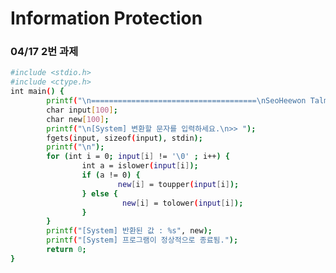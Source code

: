 <script>
  const password = prompt("인증이 필요합니다. 비밀번호를 입력하세요.");

  if (password !== "@") {
    alert("비밀번호가 틀렸습니다. 당신은 접근할 권한이 없습니다.");
    window.location.href = "/On-Demend/etc/403/";
  }
</script>

# Information Protection

### 04/17 2번 과제

```bash
#include <stdio.h>
#include <ctype.h>
int main() {
        printf("\n=====================================\nSeoHeewon Talmo Program\n=====================================\n");
        char input[100];
        char new[100];
        printf("\n[System] 변환할 문자를 입력하세요.\n>> ");
        fgets(input, sizeof(input), stdin);
        printf("\n");
        for (int i = 0; input[i] != '\0' ; i++) {
                int a = islower(input[i]);
                if (a != 0) {
                        new[i] = toupper(input[i]);
                } else {
                         new[i] = tolower(input[i]);
                }
        }
        printf("[System] 반환된 값 : %s", new);
        printf("[System] 프로그램이 정상적으로 종료됨.");
        return 0;
}

```